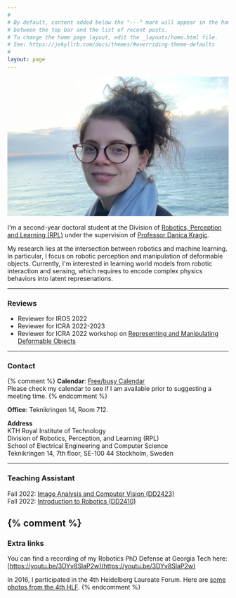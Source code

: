 ```yaml
---
#
# By default, content added below the "---" mark will appear in the home page
# between the top bar and the list of recent posts.
# To change the home page layout, edit the _layouts/home.html file.
# See: https://jekyllrb.com/docs/themes/#overriding-theme-defaults
#
layout: page
---
```


![Alberta Longhini](assets/images/albi_photo.png)

I'm a second-year doctoral student at the Division of [Robotics, Perception and Learning (RPL)](https://www.kth.se/is/rpl/division-of-robotics-perception-and-learning-1.779439) under the supervision of [Professor Danica Kragic](https://www.csc.kth.se/~danik/).

My research lies at the intersection between robotics and machine learning. In particular, I focus on robotic perception and manipulation of deformable objects. Currently, I'm interested in learning world models from robotic interaction and sensing, which requires to encode complex physics behaviors into latent represenations.

---

### Reviews

  * Reviewer for IROS 2022
  * Reviewer for ICRA 2022-2023 
  * Reviewer for ICRA 2022 workshop on [Representing and Manipulating Deformable Objects](https://deformable-workshop.github.io/icra2022/)

---

### Contact

{% comment %}
**Calendar**: [Free/busy Calendar](https://calendar.google.com/calendar/embed?src=zerickso%40andrew.cmu.edu&ctz=America%2FNew_York&mode=WEEK)  
Please check my calendar to see if I am available prior to suggesting a meeting time.
{% endcomment %}

**Office**: Teknikringen 14, Room 712.

**Address**  
KTH Royal Institute of Technology  
Division of Robotics, Perception, and Learning (RPL)  
School of Electrical Engineering and Computer Science  
Teknikringen 14, 7th floor, SE-100 44 Stockholm, Sweden  

---

### Teaching Assistant

Fall 2022: [Image Analysis and Computer Vision (DD2423)](https://www.kth.se/social/course/DD2423/)  
Fall 2022: [Introduction to Robotics (DD2410)](https://www.kth.se/social/course/DD2410/)



{% comment %}
---
### Extra links
You can find a recording of my Robotics PhD Defense at Georgia Tech here: [https://youtu.be/3DYv8SlaP2w](https://youtu.be/3DYv8SlaP2w)

In 2016, I participated in the 4th Heidelberg Laureate Forum. Here are [some photos from the 4th HLF](https://zackory.com/hlf4/).
{% endcomment %}